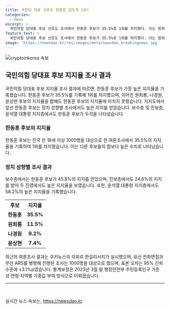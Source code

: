 ```yaml
---
title: 국힘당 대표 선호도 한동훈 압도적 1위!
categories:
  - News
excerpt: >
  국민의힘 당대표 후보 선호도 조사에서 한동훈 후보가 35.5%로 1위를 차지했다. 이는 원희룡, 나경원, 윤상현 후보들의 지지율 합(28.1%)을 능가하는 수치로, 특히 보수층과 정치성향별 조사에서도 선두를 지키고 있다. 심지어 윤석열 대통령 지지층에서도 과반을 넘는 호감도를 보였다. 한길리서치 토론결과를 참조한 이 조사는 표본오차 ±3.1%p로 95% 신뢰수준을 보장하며, 잘모름·무응답 비율은 36.4%였다. (문서 요약)
feature_text: >
  국민의힘 당대표 후보 선호도 조사에서 한동훈 후보가 35.5%로 1위를 차지했다. 이는 원희룡, 나경원, 윤상현 후보들의 지지율 합(28.1%)을 능가하는 수치로, 특히 보수층과 정치성향별 조사에서도 선두를 지키고 있다. 심지어 윤석열 대통령 지지층에서도 과반을 넘는 호감도를 보였다. 한길리서치 토론결과를 참조한 이 조사는 표본오차 ±3.1%p로 95% 신뢰수준을 보장하며, 잘모름·무응답 비율은 36.4%였다. (문서 요약)
image: 'https://newsdao.kr/res/images/meta/newsdao_breakingnews.jpg'
---
```


<p><img src="https://newsdao.kr/res/images/meta/newsdao_breakingnews.jpg" alt="cryptoinkorea 속보" /></p>

<h2 data-ke-size="size26">국민의힘 당대표 후보 지지율 조사 결과</h2>

<p data-ke-size="size16">국민의힘 당대표 후보 지지율 조사 결과에 따르면, 한동훈 후보가 가장 높은 지지율을 기록했습니다. 한동훈 후보가 35.5%를 기록해 1위를 차지했으며, 이어진 원희룡, 나경원, 윤상현 후보의 지지율을 합해도 한동훈 후보의 지지율에 미치지 못했습니다. 지지도에서 앞선 한동훈 후보는 정치 성향별 조사에서도 높은 지지를 얻었습니다. 보수층 및 진보층, 윤석열 대통령 지지층에서도 한동훈 후보가 두각을 나타냈습니다.</p>

<h3 data-ke-size="size24">한동훈 후보의 지지율</h3>

<p data-ke-size="size16">한동훈 후보는 전국 만 18세 이상 1000명을 대상으로 한 여론조사에서 35.5%의 지지율을 기록하여 1위를 차지했습니다. 이는 다른 후보들의 합보다 높은 수치로 나타났습니다.</p>

<h3 data-ke-size="size24">정치 성향별 조사 결과</h3>

<p data-ke-size="size16">보수층에서는 한동훈 후보가 45.8%의 지지를 얻었으며, 진보층에서도 24.6%의 지지를 받아 두 진영에서도 높은 지지율을 보였습니다. 또한, 윤석열 대통령 지지층에서도 58.2%의 높은 지지율을 기록했습니다.</p>

<table>
    <tr>
        <th>후보</th>
        <th>지지율</th>
    </tr>
    <tr>
        <td style="text-align: center; height: 17px;"><b>한동훈</b></td>
        <td style="text-align: center; height: 17px;"><b>35.5%</b></td>
    </tr>
    <tr>
        <td style="text-align: center; height: 17px;"><b>원희룡</b></td>
        <td style="text-align: center; height: 17px;"><b>11.5%</b></td>
    </tr>
    <tr>
        <td style="text-align: center; height: 17px;"><b>나경원</b></td>
        <td style="text-align: center; height: 17px;"><b>9.2%</b></td>
    </tr>
    <tr>
        <td style="text-align: center; height: 17px;"><b>윤상현</b></td>
        <td style="text-align: center; height: 17px;"><b>7.4%</b></td>
    </tr>
</table>

<p data-ke-size="size16">최근의 여론조사 결과는 쿠키뉴스의 의뢰로 한길리서치가 실시했으며, 유선 전화면접과 무선 ARS를 병행해 진행된 조사는 1000명을 대상으로 했으며, 표본 오차는 95% 신뢰수준에 ±3.1%p였습니다. 통계보정은 2023년 3월 말 행정안전부 주민등록인구 기준 성·연령·지역별 가중값 부여 방식으로 이뤄졌습니다.</p>

<hr data-ke-size="size16">

<p data-ke-size="size16">&nbsp;</p>
실시간 뉴스 속보는, <a href="https://newsdao.kr" rel="dofollow">https://newsdao.kr</a>


